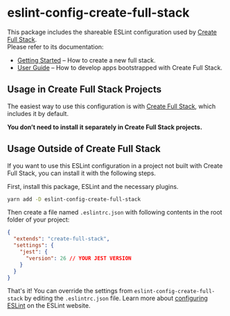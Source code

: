 # eslint-config-create-full-stack

This package includes the shareable ESLint configuration used by [Create Full Stack](https://github.com/tiagob/create-full-stack).<br>
Please refer to its documentation:

- [Getting Started](https://create-full-stack.com/docs) – How to create a new full stack.
- [User Guide](https://create-full-stack.com) – How to develop apps bootstrapped with Create Full Stack.

## Usage in Create Full Stack Projects

The easiest way to use this configuration is with [Create Full Stack](https://github.com/tiagob/create-full-stack), which includes it by default.

**You don’t need to install it separately in Create Full Stack projects.**

## Usage Outside of Create Full Stack

If you want to use this ESLint configuration in a project not built with Create Full Stack, you can install it with the following steps.

First, install this package, ESLint and the necessary plugins.

```bash
yarn add -D eslint-config-create-full-stack
```

Then create a file named `.eslintrc.json` with following contents in the root folder of your project:

```json
{
  "extends": "create-full-stack",
  "settings": {
    "jest": {
      "version": 26 // YOUR JEST VERSION
    }
  }
}
```

That's it! You can override the settings from `eslint-config-create-full-stack` by editing the `.eslintrc.json` file. Learn more about [configuring ESLint](http://eslint.org/docs/user-guide/configuring) on the ESLint website.
